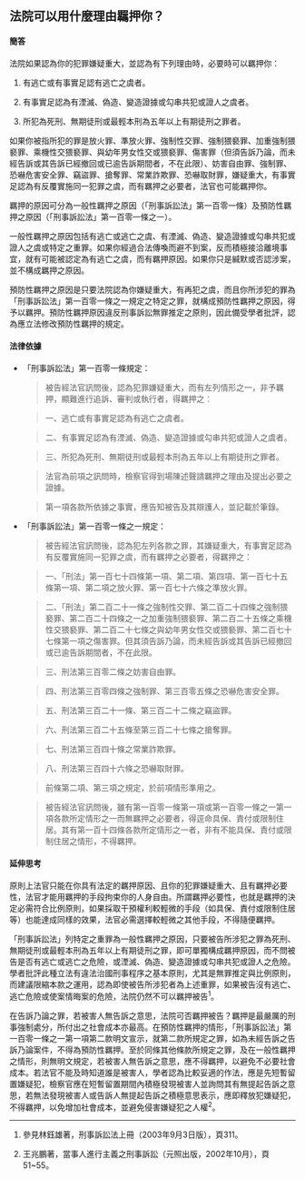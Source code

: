 ## 法院可以用什麼理由羈押你？

#### 簡答

法院如果認為你的犯罪嫌疑重大，並認為有下列理由時，必要時可以羈押你：

1. 有逃亡或有事實足認有逃亡之虞者。

2. 有事實足認為有湮滅、偽造、變造證據或勾串共犯或證人之虞者。

3. 所犯為死刑、無期徒刑或最輕本刑為五年以上有期徒刑之罪者。

如果你被指所犯的罪是放火罪、準放火罪、強制性交罪、強制猥褻罪、加重強制猥褻罪、乘機性交猥褻罪、與幼年男女性交或猥褻罪、傷害罪（但須告訴乃論，而未經告訴或其告訴已經撤回或已逾告訴期間者，不在此限）、妨害自由罪、強制罪、恐嚇危害安全罪、竊盜罪、搶奪罪、常業詐欺罪、恐嚇取財罪，嫌疑重大，有事實足認為有反覆實施同一犯罪之虞，而有羈押之必要者，法官也可能羈押你。

羈押的原因可分為一般性羈押之原因（「刑事訴訟法」第一百零一條）及預防性羈押之原因（「刑事訴訟法」第一百零一條之一）。

一般性羈押之原因包括有逃亡或逃亡之虞、有湮滅、偽造、變造證據或勾串共犯或證人之虞或特定之重罪。如果你經過合法傳喚而避不到案，反而積極接洽離境事宜，就有可能被認定為有逃亡之虞，而有羈押原因。如果你只是緘默或否認涉案，並不構成羈押之原因。

預防性羈押之原因是只要法院認為你嫌疑重大，有再犯之虞，而且你所涉犯的罪為「刑事訴訟法」第一百零一條之一規定之特定之罪，就構成預防性羈押之原因，得予以羈押。預防性羈押原因違反刑事訴訟無罪推定之原則，因此備受學者批評，認為應立法修改預防性羈押的規定。 

#### 法律依據

* 「刑事訴訟法」第一百零一條規定：

   > 被告經法官訊問後，認為犯罪嫌疑重大，而有左列情形之一，非予羈押，顯難進行追訴、審判或執行者，得羈押之︰

   > 一、逃亡或有事實足認為有逃亡之虞者。

   > 二、有事實足認為有湮滅、偽造、變造證據或勾串共犯或證人之虞者。

   > 三、所犯為死刑、無期徒刑或最輕本刑為五年以上有期徒刑之罪者。

   > 法官為前項之訊問時，檢察官得到場陳述聲請羈押之理由及提出必要之證據。

   > 第一項各款所依據之事實，應告知被告及其辯護人，並記載於筆錄。

* 「刑事訴訟法」第一百零一條之一規定：

   > 被告經法官訊問後，認為犯左列各款之罪，其嫌疑重大，有事實足認為有反覆實施同一犯罪之虞，而有羈押之必要者，得羈押之：

   > 一、「刑法」第一百七十四條第一項、第二項、第四項、第一百七十五條第一項、第二項之放火罪、第一百七十六條之準放火罪。

   > 二、「刑法」第二百二十一條之強制性交罪、第二百二十四條之強制猥褻罪、第二百二十四條之一之加重強制猥褻罪、第二百二十五條之乘機性交猥褻罪、第二百二十七條之與幼年男女性交或猥褻罪、第二百七十七條第一項之傷害罪。但其須告訴乃論，而未經告訴或其告訴已經撤回或已逾告訴期間者，不在此限。

   > 三、刑法第三百零二條之妨害自由罪。

   > 四、刑法第三百零四條之強制罪、第三百零五條之恐嚇危害安全罪。

   > 五、刑法第三百二十一條、第三百二十二條之竊盜罪。

   > 六、刑法第三百二十五條至第三百二十七條之搶奪罪。

   > 七、刑法第三百四十條之常業詐欺罪。

   > 八、刑法第三百四十六條之恐嚇取財罪。

   > 前條第二項、第三項之規定，於前項情形準用之。

   > 被告經法官訊問後，雖有第一百零一條第一項或第一百零一條之一第一項各款所定情形之一而無羈押之必要者，得逕命具保、責付或限制住居。其有第一百十四條各款所定情形之一者，非有不能具保、責付或限制住居之情形，不得羈押。

#### 延伸思考

原則上法官只能在你具有法定的羈押原因、且你的犯罪嫌疑重大、且有羈押必要性，法官才能用羈押的手段拘束你的人身自由。所謂羈押必要性，也就是羈押的決定必需符合比例原則，如果採取干預權利較輕微的手段（如具保、責付或限制住居等）也能達成同樣的效果，法官必需選擇較輕微之其他手段，不得隨便羈押。

「刑事訴訟法」列特定之重罪為一般性羈押之原因，只要被告所涉犯之罪為死刑、無期徒刑或最輕本刑為五年以上有期徒刑之罪，即可單獨構成羈押原因，而不問被告是否有逃亡或逃亡之危險，或湮滅、偽造、變造證據或勾串共犯或證人之危險。學者批評此種立法有違法治國刑事程序之基本原則，尤其是無罪推定與比例原則，而建議限縮本款之運用，認為即使被告所涉犯者為上述重罪，如果被告沒有逃亡、逃亡危險或使案情晦案的危險，法院仍然不可以羈押被告<sup>1</sup>。

在告訴乃論之罪，若被害人無告訴之意思，法院可否羈押被告？羈押是最嚴厲的刑事強制處分，所付出之社會成本亦最高。在預防性羈押的情形，「刑事訴訟法」第一百零一條之一第一項第二款明文宣示，就第二款所規定之罪，如為未經告訴之告訴乃論案件，不得為預防性羈押。至於同條其他條款所規定之罪，及在一般性羈押之情形，則無明文規定，若被害人無告訴之意思，應不得羈押，以避免不必要社會成本。若法官不能及時知道誰是被害人，學者認為比較妥適的作法，應是先短暫留置嫌疑犯，檢察官應在短暫留置期間內積極發現被害人並詢問其有無提起告訴之意思，若無法發現被害人或告訴人無提起告訴之積極意思表示，應即釋放犯嫌疑犯，不得羈押，以免增加社會成本，並避免侵害嫌疑犯之人權<sup>2</sup>。

---

1. 參見林鈺雄著，刑事訴訟法上冊（2003年9月3日版），頁311。

2. 王兆鵬著，當事人進行主義之刑事訴訟（元照出版，2002年10月），頁51~55。

